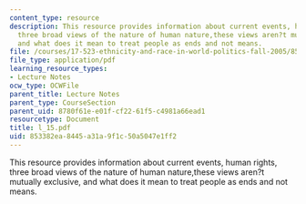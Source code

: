 ```yaml
---
content_type: resource
description: This resource provides information about current events, human rights,
  three broad views of the nature of human nature,these views aren?t mutually exclusive,
  and what does it mean to treat people as ends and not means.
file: /courses/17-523-ethnicity-and-race-in-world-politics-fall-2005/853382ea8445a31a9f1c50a5047e1ff2_l_15.pdf
file_type: application/pdf
learning_resource_types:
- Lecture Notes
ocw_type: OCWFile
parent_title: Lecture Notes
parent_type: CourseSection
parent_uid: 8780f61e-e01f-cf22-61f5-c4981a66ead1
resourcetype: Document
title: l_15.pdf
uid: 853382ea-8445-a31a-9f1c-50a5047e1ff2
---
```

This resource provides information about current events, human rights, three broad views of the nature of human nature,these views aren?t mutually exclusive, and what does it mean to treat people as ends and not means.

